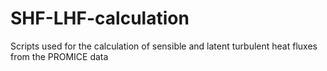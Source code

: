 # SHF-LHF-calculation
Scripts used for the calculation of sensible and latent turbulent heat fluxes from the PROMICE data
